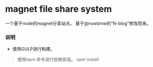 magnet file share system
======

一个基于node的magnet分享站点。 
基于@nswbmw的“N-blog”修改而来。




### 说明

- 使用GULP进行构建。
> 使用npm 命令进行依赖安装。
	npm install
